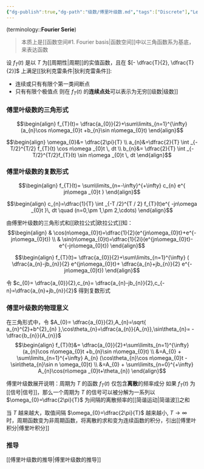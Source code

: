 ```yaml
---
{"dg-publish":true,"dg-path":"级数/傅里叶级数.md","tags":["Discrete"],"Level":3,"permalink":"/级数/傅里叶级数/","dgPassFrontmatter":true,"noteIcon":"","created":"2024-05-21T15:20:27.951+08:00","updated":"2024-10-06T20:06:36.917+08:00"}
---
```


(terminology::**Fourier Serie**)
>本质上是[[函数空间#1. Fourier basis\|函数空间]]中以三角函数系为基底，来表达函数

设 $f_{T}(t)$ 是以 $T$ 为[[周期性\|周期]]的实值函数，且在 $[- \dfrac{T}{2}, \dfrac{T}{2}]$ 上满足[[狄利克雷条件\|狄利克雷条件]]:
- 连续或只有有限个第一类间断点
- 只有有限个极值点
则在 $f_{T}(t)$ 的**连续点处**可以表示为无穷[[级数\|级数]]

### 傅里叶级数的三角形式
$$\begin{align}
f_{T}(t)= \dfrac{a_{0}}{2}+\sum\limits_{n=1}^{\infty} (a_{n}\cos n\omega_{0}t +b_{n}\sin n\omega_{0}t)
\end{align}$$

$$\begin{align}
\omega_{0}&= \dfrac{2\pi}{T} \\
a_{n}&=\dfrac{2}{T} \int _{-T/2}^{T/2}  f_{T}(t) \cos n\omega _{0}t \, dt  \\
b_{n}&= \dfrac{2}{T} \int _{-T/2}^{T/2}f_{T}(t) \sin n\omega _{0}t  \, dt
\end{align}$$

### 傅里叶级数的复数形式
$$\begin{align}
f_{T}(t)= \sum\limits_{n=-\infty}^{+\infty} c_{n} e^{ jn\omega _{0}t }
\end{align}$$

$$\begin{align}
c_{n}=\dfrac{1}{T} \int _{-T /2}^{T / 2} f_{T}(t)e^{ -jn\omega _{0}t }\, dt \quad (n=0,\pm 1,\pm 2,\cdots)
\end{align}$$

由傅里叶级数的三角形式和[[欧拉公式\|欧拉公式]]知：
$$\begin{align}
 & \cos(n\omega_{0}t)=\dfrac{1}{2}(e^{jn\omega_{0}t}+e^{-jn\omega_{0}t}) \\
 & \sin(n\omega_{0}t)=\dfrac{1}{2i}(e^{jn\omega_{0}t}-e^{-jn\omega_{0}t})
\end{align}$$

$$\begin{align}
f_{T}(t)= \dfrac{a_{0}}{2}+\sum\limits_{n=1}^{\infty} (  \dfrac{a_{n}-jb_{n}}{2} e^{jn\omega_{0}t}+ \dfrac{a_{n}+jb_{n}}{2} e^{-jn\omega_{0}t})
\end{align}$$

令 $c_{0}= \dfrac{a_{0}}{2},c_{n}= \dfrac{a_{n}-jb_{n}}{2},c_{-n}=\dfrac{a_{n}+jb_{n}}{2}$   得到复数形式


### 傅里叶级数的物理意义
在三角形式中，令 $A_{0}= \dfrac{a_{0}}{2},A_{n}=\sqrt{ a_{n}^{2}+b^{2}_{n} },\cos\theta_{n}=\dfrac{a_{n}}{A_{n}},\sin\theta_{n}= -\dfrac{b_{n}}{A_{n}}$   
$$\begin{align}
f_{T}(t)&= \dfrac{a_{0}}{2}+\sum\limits_{n=1}^{\infty} (a_{n}\cos n\omega_{0}t +b_{n}\sin n\omega_{0}t) \\
&=A_{0} + \sum\limits_{n=1}^{+\infty} A_{n} (\cos\theta_{n}\cos n\omega_{0}t -\sin\theta_{n}\sin n \omega_{0}t) \\
&=A_{0} + \sum\limits_{n=0}^{+\infty} A_{n}\cos(n\omega _{0}t+\theta_{n})
\end{align}$$

傅里叶级数展开说明：周期为 $T$ 的函数 $f_{T}(t)$ 仅包含**离散**的频率成分
如果 $f_{T}(t)$ 为[[信号\|信号]]，那么一个周期为 $T$ 的信号可以被分解为一系列以 $\omega_{0}=\dfrac{2\pi}{T}$ 为间隔的离散频率的[[简谐运动\|简谐波]]之和

当 $T$ 越来越大，取值间隔 $\omega_{0}=\dfrac{2\pi}{T}$ 越来越小, $T\to \infty$ 时，周期函数变为非周期函数，将离散的求和变为连续函数的积分，引出[[傅里叶积分\|傅里叶积分]]
### 推导
[[傅里叶级数的推导\|傅里叶级数的推导]]





